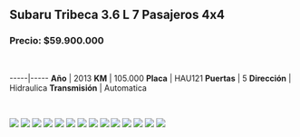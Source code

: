 ## Subaru Tribeca 3.6 L 7 Pasajeros 4x4

### Precio: $59.900.000

<p>&nbsp;</p>

-----|-----
**Año** | 2013
**KM** | 105.000
**Placa** | HAU121
**Puertas** | 5
**Dirección** | Hidraulica
**Transmisión** | Automatica


<p>&nbsp;</p>

<img src="images/Subaru Tribeca 3.6 L 7 Pasajeros 4x4 - 0.0311.jpg?raw=true"/>
<img src="images/Subaru Tribeca 3.6 L 7 Pasajeros 4x4 - 0.0985.jpg?raw=true"/>
<img src="images/Subaru Tribeca 3.6 L 7 Pasajeros 4x4 - 0.1214.jpg?raw=true"/>
<img src="images/Subaru Tribeca 3.6 L 7 Pasajeros 4x4 - 0.1397.jpg?raw=true"/>
<img src="images/Subaru Tribeca 3.6 L 7 Pasajeros 4x4 - 0.2601.jpg?raw=true"/>
<img src="images/Subaru Tribeca 3.6 L 7 Pasajeros 4x4 - 0.2662.jpg?raw=true"/>
<img src="images/Subaru Tribeca 3.6 L 7 Pasajeros 4x4 - 0.4458.jpg?raw=true"/>
<img src="images/Subaru Tribeca 3.6 L 7 Pasajeros 4x4 - 0.4491.jpg?raw=true"/>
<img src="images/Subaru Tribeca 3.6 L 7 Pasajeros 4x4 - 0.6413.jpg?raw=true"/>
<img src="images/Subaru Tribeca 3.6 L 7 Pasajeros 4x4 - 0.6856.jpg?raw=true"/>
<img src="images/Subaru Tribeca 3.6 L 7 Pasajeros 4x4 - 0.6932.jpg?raw=true"/>
<img src="images/Subaru Tribeca 3.6 L 7 Pasajeros 4x4 - 0.7219.jpg?raw=true"/>
<img src="images/Subaru Tribeca 3.6 L 7 Pasajeros 4x4 - 0.7333.jpg?raw=true"/>
<img src="images/Subaru Tribeca 3.6 L 7 Pasajeros 4x4 - 0.9232.jpg?raw=true"/>



